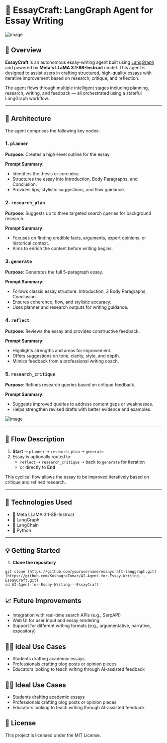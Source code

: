 # 📝 EssayCraft: LangGraph Agent for Essay Writing

![image](https://github.com/user-attachments/assets/049b06b0-dc4e-4447-a7ae-0cf8739da8ed)

## 📌 Overview

**EssayCraft** is an autonomous essay-writing agent built using [LangGraph](https://github.com/langchain-ai/langgraph) and powered by **Meta's LLaMA 3.1-8B-Instruct** model. This agent is designed to assist users in crafting structured, high-quality essays with iterative improvement based on research, critique, and reflection.

The agent flows through multiple intelligent stages including planning, research, writing, and feedback — all orchestrated using a stateful LangGraph workflow.

---

## 🧠 Architecture

The agent comprises the following key nodes:

### 1. `planner`
**Purpose**: Creates a high-level outline for the essay.

**Prompt Summary**:
- Identifies the thesis or core idea.
- Structures the essay into Introduction, Body Paragraphs, and Conclusion.
- Provides tips, stylistic suggestions, and flow guidance.

### 2. `research_plan`
**Purpose**: Suggests up to three targeted search queries for background research.

**Prompt Summary**:
- Focuses on finding credible facts, arguments, expert opinions, or historical context.
- Aims to enrich the content before writing begins.

### 3. `generate`
**Purpose**: Generates the full 5-paragraph essay.

**Prompt Summary**:
- Follows classic essay structure: Introduction, 3 Body Paragraphs, Conclusion.
- Ensures coherence, flow, and stylistic accuracy.
- Uses planner and research outputs for writing guidance.

### 4. `reflect`
**Purpose**: Reviews the essay and provides constructive feedback.

**Prompt Summary**:
- Highlights strengths and areas for improvement.
- Offers suggestions on tone, clarity, style, and depth.
- Mimics feedback from a professional writing coach.

### 5. `research_critique`
**Purpose**: Refines research queries based on critique feedback.

**Prompt Summary**:
- Suggests improved queries to address content gaps or weaknesses.
- Helps strengthen revised drafts with better evidence and examples.

![image](https://github.com/user-attachments/assets/be14aa4d-4119-48d7-80fc-63093e8e56a6)


---

## 🔁 Flow Description

1. **Start** ➝ `planner` ➝ `research_plan` ➝ `generate`
2. Essay is optionally routed to:
   - `reflect` ➝ `research_critique` ➝ back to `generate` for iteration
   - or directly to **End**

This cyclical flow allows the essay to be improved iteratively based on critique and refined research.

---

## 🚀 Technologies Used

- 🧠 Meta LLaMA 3.1-8B-Instruct
- 🔗 LangGraph
- 🧱 LangChain
- 🐍 Python

---

## 💡 Getting Started

1. **Clone the repository**

```
git clone [https://github.com/yourusername/essaycraft-langgraph.git](https://github.com/KushagraTomar/AI-Agent-for-Essay-Writing---EssayCraft.git)
cd AI-Agent-for-Essay-Writing---EssayCraft
```

## 📈 Future Improvements

- Integration with real-time search APIs (e.g., SerpAPI)
- Web UI for user input and essay rendering
- Support for different writing formats (e.g., argumentative, narrative, expository)

## 🧑‍🎓 Ideal Use Cases

- Students drafting academic essays
- Professionals crafting blog posts or opinion pieces
- Educators looking to teach writing through AI-assisted feedback

## 🧑‍🎓 Ideal Use Cases

- Students drafting academic essays
- Professionals crafting blog posts or opinion pieces
- Educators looking to teach writing through AI-assisted feedback

## 📄 License

This project is licensed under the MIT License.

